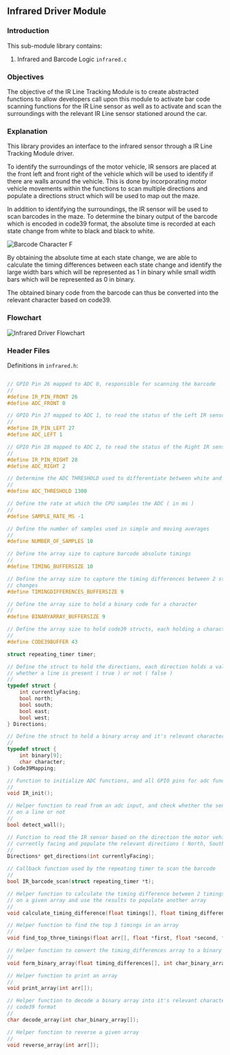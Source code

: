 ## Infrared Driver Module

### Introduction

This sub-module library contains:

1. Infrared and Barcode Logic `infrared.c`

### Objectives
The objective of the IR Line Tracking Module is to create abstracted functions to allow developers call upon this module to activate bar code scanning functions for the IR Line sensor as well as to activate and scan the surroundings with the relevant IR Line sensor stationed around the car.

### Explanation

This library provides an interface to the infrared sensor through a IR Line Tracking Module driver.

To identify the surroundings of the motor vehicle, IR sensors are placed at the front left and front right of the vehicle which will be used to identify if there are walls around the vehicle. This is done by incorporating motor vehicle movements within the functions to scan multiple directions and populate a directions struct which will be used to map out the maze. 

In addition to identifying the surroundings, the IR sensor will be used to scan barcodes in the maze. To determine the binary output of the barcode which is encoded in code39 format, the absolute time is recorded at each state change from white to black and black to white.

![Barcode Character F](../../Group49Charts/Barcode_F.png)

By obtaining the absolute time at each state change, we are able to calculate the timing differences between each state change and identify the large width bars which will be represented as 1 in binary while small width bars which will be represented as 0 in binary.

The obtained binary code from the barcode can thus be converted into the relevant character based on code39.

### Flowchart

![Infrared Driver Flowchart](../../Group49Charts/IR_flowchart.png)

### Header Files

Definitions in `infrared.h`:
```c

// GPIO Pin 26 mapped to ADC 0, responsible for scanning the barcode
//
#define IR_PIN_FRONT 26
#define ADC_FRONT 0

// GPIO Pin 27 mapped to ADC 1, to read the status of the Left IR sensor
//
#define IR_PIN_LEFT 27
#define ADC_LEFT 1

// GPIO Pin 28 mapped to ADC 2, to read the status of the Right IR sensor
//
#define IR_PIN_RIGHT 28
#define ADC_RIGHT 2

// Determine the ADC THRESHOLD used to differentiate between white and black lines
//
#define ADC_THRESHOLD 1300

// Define the rate at which the CPU samples the ADC ( in ms )
//
#define SAMPLE_RATE_MS -1

// Define the number of samples used in simple and moving averages
//
#define NUMBER_OF_SAMPLES 10

// Define the array size to capture barcode absolute timings
//
#define TIMING_BUFFERSIZE 10

// Define the array size to capture the timing differences between 2 state
// changes
#define TIMINGDIFFERENCES_BUFFERSIZE 9

// Define the array size to hold a binary code for a character
//
#define BINARYARRAY_BUFFERSIZE 9

// Define the array size to hold code39 structs, each holding a character
//
#define CODE39BUFFER 43

struct repeating_timer timer;

// Define the struct to hold the directions, each direction holds a value
// whether a line is present ( true ) or not ( false )
//
typedef struct {
    int currentlyFacing;
    bool north;
    bool south;
    bool east;
    bool west;
} Directions;

// Define the struct to hold a binary array and it's relevant character
//
typedef struct {
    int binary[9];
    char character;
} Code39Mapping;

// Function to initialize ADC functions, and all GPIO pins for adc functions
//
void IR_init();

// Helper function to read from an adc input, and check whether the sensor is 
// on a line or not
// 
bool detect_wall();

// Function to read the IR sensor based on the direction the motor vehicle is 
// currently facing and populate the relevant directions ( North, South, East , West )
//
Directions* get_directions(int currentlyFacing);

// Callback function used by the repeating timer to scan the barcode
//
bool IR_barcode_scan(struct repeating_timer *t);

// Helper function to calculate the timing difference between 2 timings based
// on a given array and use the results to populate another array
//
void calculate_timing_difference(float timings[], float timing_differences[]);

// Helper function to find the top 3 timings in an array
//
void find_top_three_timings(float arr[], float *first, float *second, float *third);

// Helper function to convert the timing_differences array to a binary array
//
void form_binary_array(float timing_differences[], int char_binary_array[], float first, float second, float third);

// Helper function to print an array
//
void print_array(int arr[]);

// Helper function to decode a binary array into it's relevant character using
// code39 format
//
char decode_array(int char_binary_array[]);

// Helper function to reverse a given array
//
void reverse_array(int arr[]);

```